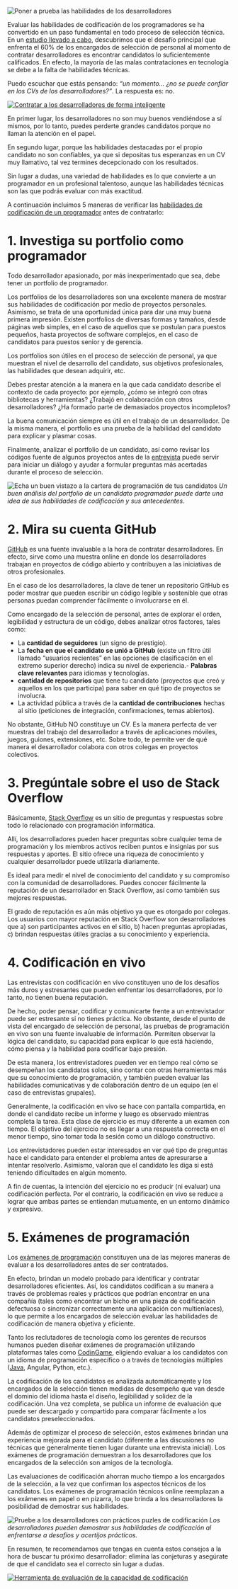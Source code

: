 ![Poner a prueba las habilidades de los desarrolladores](https://w1.codingame.com/work/wp-content/uploads/2018/07/rsz_1tough-mudder-challenge_2.jpg)

Evaluar las habilidades de codificación de los programadores se ha convertido en un paso fundamental en todo proceso de selección técnica. En un [estudio llevado a cabo](https://www.codingame.com/work/tech-recruiting-survey-report-2019/?utm_campaign=playground&utm_medium=referral&utm_source=codingame&utm_content=53093), descubrimos que el desafío principal que enfrenta el 60% de los encargados de selección de personal al momento de contratar desarrolladores es encontrar candidatos lo suficientemente calificados. En efecto, la mayoría de las malas contrataciones en tecnología se debe a la falta de habilidades técnicas.

Puedo escuchar que estás pensando: _“un momento… ¿no se puede confiar en los CVs de los desarrolladores?”_. La respuesta es: no.

[![Contratar a los desarrolladores de forma inteligente](https://w1.codingame.com/work/wp-content/uploads/2019/04/CTA_03-2.jpg)](https://www.codingame.com/work/offers/screening/?utm_campaign=playground&utm_medium=referral&utm_source=codingame&utm_content=53093)

En primer lugar, los desarrolladores no son muy buenos vendiéndose a sí mismos, por lo tanto, puedes perderte grandes candidatos porque no llaman la atención en el papel.

En segundo lugar, porque las habilidades destacadas por el propio candidato no son confiables, ya que si depositas tus esperanzas en un CV muy llamativo, tal vez termines decepcionado con los resultados.

Sin lugar a dudas, una variedad de habilidades es lo que convierte a un programador en un profesional talentoso, aunque las habilidades técnicas son las que podrás evaluar con más exactitud.

A continuación incluimos 5 maneras de verificar las [habilidades de codificación de un programador](https://www.codingame.com/work/guide-how-to-test-developers/) antes de contratarlo:

# 1. Investiga su portfolio como programador

Todo desarrollador apasionado, por más inexperimentado que sea, debe tener un portfolio de programador.

Los portfolios de los desarrolladores son una excelente manera de mostrar sus habilidades de codificación por medio de proyectos personales. Asimismo, se trata de una oportunidad única para dar una muy buena primera impresión. Existen portfolios de diversas formas y tamaños, desde páginas web simples, en el caso de aquellos que se postulan para puestos pequeños, hasta proyectos de software complejos, en el caso de candidatos para puestos senior y de gerencia.

Los portfolios son útiles en el proceso de selección de personal, ya que muestran el nivel de desarrollo del candidato, sus objetivos profesionales, las habilidades que desean adquirir, etc.

Debes prestar atención a la manera en la que cada candidato describe el contexto de cada proyecto: por ejemplo, ¿cómo se integró con otras bibliotecas y herramientas? ¿Trabajó en colaboración con otros desarrolladores? ¿Ha formado parte de demasiados proyectos incompletos?

La buena comunicación siempre es útil en el trabajo de un desarrollador. De la misma manera, el portfolio es una prueba de la habilidad del candidato para explicar y plasmar cosas.

Finalmente, analizar el portfolio de un candidato, así como revisar los códigos fuente de algunos proyectos antes de la [entrevista](https://www.codingame.com/work/blog/top-10-interview-questions-for-developers-to-help-you-find-the-one/) puede servir para iniciar un diálogo y ayudar a formular preguntas más acertadas durante el proceso de selección.

![Echa un buen vistazo a la cartera de programación de tus candidatos](https://w2.codingame.com/work/wp-content/uploads/2018/07/binoculars-100590_640-1-1.jpg)
_Un buen análisis del portfolio de un candidato programador puede darte una idea de sus habilidades de codificación y sus antecedentes._

# 2. Mira su cuenta GitHub

[GitHub](https://github.com/) es una fuente invaluable a la hora de contratar desarrolladores. En efecto, sirve como una muestra online en donde los desarrolladores trabajan en proyectos de código abierto y contribuyen a las iniciativas de otros profesionales.

En el caso de los desarrolladores, la clave de tener un repositorio GitHub es poder mostrar que pueden escribir un código legible y sostenible que otras personas puedan comprender fácilmente o involucrarse en él.

Como encargado de la selección de personal, antes de explorar el orden, legibilidad y estructura de un código, debes analizar otros factores, tales como:

- La **cantidad de seguidores** (un signo de prestigio).
- La **fecha en que el candidato se unió a GitHub** (existe un filtro útil llamado “usuarios recientes” en las opciones de clasificación en el extremo superior derecho) indica su nivel de experiencia.- **Palabras clave relevantes** para idiomas y tecnologías.
- **cantidad de repositorios** que tiene tu candidato (proyectos que creó y aquellos en los que participa) para saber en qué tipo de proyectos se involucra.
- La actividad pública a través de la **cantidad de contribuciones** hechas al sitio (peticiones de integración, confirmaciones, temas abiertos).

No obstante, GitHub NO constituye un CV. Es la manera perfecta de ver muestras del trabajo del desarrollador a través de aplicaciones móviles, juegos, guiones, extensiones, etc. Sobre todo, te permite ver de qué manera el desarrollador colabora con otros colegas en proyectos colectivos.

# 3. Pregúntale sobre el uso de Stack Overflow

Básicamente, [Stack Overflow](https://stackoverflow.com/) es un sitio de preguntas y respuestas sobre todo lo relacionado con programación informática.

Allí, los desarrolladores pueden hacer preguntas sobre cualquier tema de programación y los miembros activos reciben puntos e insignias por sus respuestas y aportes. El sitio ofrece una riqueza de conocimiento y cualquier desarrollador puede utilizarla diariamente.

Es ideal para medir el nivel de conocimiento del candidato y su compromiso con la comunidad de desarrolladores. Puedes conocer fácilmente la reputación de un desarrollador en Stack Overflow, así como también sus mejores respuestas.

El grado de reputación es aún más objetivo ya que es otorgado por colegas. Los usuarios con mayor reputación en Stack Overflow son desarrolladores que a) son participantes activos en el sitio, b) hacen preguntas apropiadas, c) brindan respuestas útiles gracias a su conocimiento y experiencia.

# 4. Codificación en vivo

Las entrevistas con codificación en vivo constituyen uno de los desafíos más duros y estresantes que pueden enfrentar los desarrolladores, por lo tanto, no tienen buena reputación.

De hecho, poder pensar, codificar y comunicarte frente a un entrevistador puede ser estresante si no tienes práctica. No obstante, desde el punto de vista del encargado de selección de personal, las pruebas de programación en vivo son una fuente invaluable de información. Permiten observar la lógica del candidato, su capacidad para explicar lo que está haciendo, cómo piensa y la habilidad para codificar bajo presión.

De esta manera, los entrevistadores pueden ver en tiempo real cómo se desempeñan los candidatos solos, sino contar con otras herramientas más que su conocimiento de programación, y también pueden evaluar las habilidades comunicativas y de colaboración dentro de un equipo (en el caso de entrevistas grupales).

Generalmente, la codificación en vivo se hace con pantalla compartida, en donde el candidato recibe un informe y luego es observado mientras completa la tarea. Esta clase de ejercicio es muy diferente a un examen con tiempo. El objetivo del ejercicio no es llegar a una respuesta correcta en el menor tiempo, sino tomar toda la sesión como un diálogo constructivo.

Los entrevistadores pueden estar interesados en ver qué tipo de preguntas hace el candidato para entender el problema antes de apresurarse a intentar resolverlo. Asimismo, valoran que el candidato les diga si está teniendo dificultades en algún momento.

A fin de cuentas, la intención del ejercicio no es producir (ni evaluar) una codificación perfecta. Por el contrario, la codificación en vivo se reduce a lograr que ambas partes se entiendan mutuamente, en un entorno dinámico y expresivo.

# 5. Exámenes de programación

Los [exámenes de programación](https://www.codingame.com/work/solutions/coding-skill-assessment/) constituyen una de las mejores maneras de evaluar a los desarrolladores antes de ser contratados.

En efecto, brindan un modelo probado para identificar y contratar desarrolladores eficientes. Así, los candidatos codifican a su manera a través de problemas reales y prácticos que podrían encontrar en una compañía (tales como encontrar un bicho en una pieza de codificación defectuosa o sincronizar correctamente una aplicación con multienlaces), lo que permite a los encargados de selección evaluar las habilidades de codificación de manera objetiva y eficiente.

Tanto los reclutadores de tecnología como los gerentes de recursos humanos pueden diseñar exámenes de programación utilizando plataformas tales como [CodinGame](https://www.codingame.com/work/solutions/coding-skill-assessment/), eligiendo evaluar a los candidatos con un idioma de programación específico o a través de tecnologías múltiples ([Java](https://www.codingame.com/work/java-interview-questions/), Angular, Python, etc.).

La codificación de los candidatos es analizada automáticamente y los encargados de la selección tienen medidas de desempeño que van desde el dominio del idioma hasta el diseño, legibilidad y solidez de la codificación. Una vez completa, se publica un informe de evaluación que puede ser descargado y compartido para comparar fácilmente a los candidatos preseleccionados.

Además de optimizar el proceso de selección, estos exámenes brindan una experiencia mejorada para el candidato (diferente a las discusiones no técnicas que generalmente tienen lugar durante una entrevista inicial). Los exámenes de programación demuestran a los desarrolladores que los encargados de la selección son amigos de la tecnología.

Las evaluaciones de codificación ahorran mucho tiempo a los encargados de la selección, a la vez que confirman los aspectos técnicos de los candidatos. Los exámenes de programación técnicos online reemplazan a los exámenes en papel o en pizarra, lo que brinda a los desarrolladores la posibilidad de demostrar sus habilidades.

![Pruebe a los desarrolladores con prácticos puzles de codificación](https://w2.codingame.com/work/wp-content/uploads/2018/07/hand-holding-puzzle-piece-1.jpg)
_Los desarrolladores pueden demostrar sus habilidades de codificación al enfrentarse a desafíos y acertijos prácticos._

En resumen, te recomendamos que tengas en cuenta estos consejos a la hora de buscar tu próximo desarrollador: elimina las conjeturas y asegúrate de que el candidato sea el correcto sin lugar a dudas.

[![Herramienta de evaluación de la capacidad de codificación](https://iili.io/HT9Wv.png)](https://www.codingame.com/work/solutions/coding-skill-assessment/?utm_campaign=playground&utm_medium=referral&utm_source=codingame&utm_content=53093)


